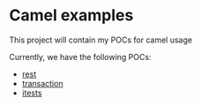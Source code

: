 Camel examples
==============

This project will contain my POCs for camel usage

Currently, we have the following POCs: 

* [rest](rest/README.md)
* [transaction](transaction/README.md)
* [itests](itests/README.md)